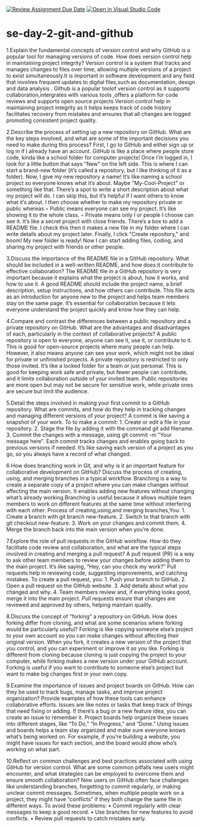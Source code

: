 [![Review Assignment Due Date](https://classroom.github.com/assets/deadline-readme-button-22041afd0340ce965d47ae6ef1cefeee28c7c493a6346c4f15d667ab976d596c.svg)](https://classroom.github.com/a/8wgCKhpZ)
[![Open in Visual Studio Code](https://classroom.github.com/assets/open-in-vscode-2e0aaae1b6195c2367325f4f02e2d04e9abb55f0b24a779b69b11b9e10269abc.svg)](https://classroom.github.com/online_ide?assignment_repo_id=16977399&assignment_repo_type=AssignmentRepo)
# se-day-2-git-and-github
1.Explain the fundamental concepts of version control and why GitHub is a popular tool for managing versions of code. How does version control help in maintaining project integrity?
       Version control is a system that tracks and manages changes to files over time, allowing multiple versions of a project to exist simultaneously.It is important  in software development and any field that involves frequent updates to digital files,such as documentation, design and data analysis .
       Github is a popular toolof version control as it supports collaboration,intergrates with various tools ,offers a platform for code reviews and supports open source projects
       Version control help in maintaining project integrity as it helps keeps track of code history  facilitates recovery from mistakes and ensures that all changes are logged promoting consistent project quality.


2.Describe the process of setting up a new repository on GitHub. What are the key steps involved, and what are some of the important decisions you need to make during this process?
       First, I go to GitHub and either sign up or log in if I already have an account. GitHub is like a place where people store code, kinda like a school folder for computer projects!
        Once I’m logged in, I look for a little button that says "New" on the left side. This is where I can start a brand-new folder (it’s called a repository, but I like thinking of it as a folder).
        Now, I give my new repository a name! It’s like naming a school project so everyone knows what it’s about. Maybe "My-Cool-Project" or something like that.
       There’s a spot to write a short description about what my project will do. I can skip this, but it’s helpful if I want others to know what it’s about.
       I then choose whether to make my repository private or public whereas
        ◦ Public means everyone can see my project. It’s like showing it to the whole class.
        ◦ Private means only I or people I choose can see it. It’s like a secret project with close friends.
       There’s a box to add a README file. I check this then it makes a new file in my folder where I can write details about my project later.
        Finally, I click "Create repository," and boom! My new folder is ready! Now I can start adding files, coding, and sharing my project with friends or other people.

3.Discuss the importance of the README file in a GitHub repository. What should be included in a well-written README, and how does it contribute to effective collaboration?
 The README file in a GitHub repository is very important because it explains what the project is about, how it works, and how to use it. A good README should include the project name, a brief description, setup instructions, and how others can contribute. This file acts as an introduction for anyone new to the project and helps team members stay on the same page. It’s essential for collaboration because it lets everyone understand the project quickly and know how they can help.

4.Compare and contrast the differences between a public repository and a private repository on GitHub. What are the advantages and disadvantages of each, particularly in the context of collaborative projects?
  A public repository is open to everyone, anyone can see it, use it, or contribute to it. This is good for open-source projects where many people can help. However, it also means anyone can see your work, which might not be ideal for private or unfinished projects.
A private repository is restricted to only those invited. It’s like a locked folder for a team or just personal. This is good for keeping work safe and private, but fewer people can contribute, and it limits collaboration outside of your invited team. Public repositories are more open but may not be secure for sensitive work, while private ones are secure but limit the audience.

5.Detail the steps involved in making your first commit to a GitHub repository. What are commits, and how do they help in tracking changes and managing different versions of your project?
A commit is like saving a snapshot of your work. To to make a commit:
    1. Create or edit a file in your repository.
    2. Stage the file by adding it with the command git add filename.
    3. Commit the changes with a message, using git commit -m "Your message here".
Each commit tracks changes and enables going back to previous versions if needed. It’s like saving each version of a project as you go, so you always have a record of what changed.

6 How does branching work in Git, and why is it an important feature for collaborative development on GitHub? Discuss the process of creating, using, and merging branches in a typical workflow.
   Branching is a way to create a separate copy of a project where you can make changes without affecting the main version. It enables adding new features without changing what’s already working.Branching is useful because it allows multiple team members to work on different features at the same time without interfering with each other.
Process of creating,using,and merging branches,You:
    1. Create a branch with git branch new-feature.
    2. Switch to that branch with git checkout new-feature.
    3. Work on your changes and commit them.
    4. Merge the branch back into the main version when you’re done.

7.Explore the role of pull requests in the GitHub workflow. How do they facilitate code review and collaboration, and what are the typical steps involved in creating and merging a pull request?
A pull request (PR) is a way to ask other team members to review your changes before adding them to the main project. It’s like saying, “Hey, can you check my work?” Pull requests help in reviewing code, suggesting improvements, and catching mistakes.
To create a pull request, you:
    1. Push your branch to GitHub.
    2. Open a pull request on the GitHub website.
    3. Add details about what you changed and why.
    4. Team members review and, if everything looks good, merge it into the main project.
Pull requests ensure that changes are reviewed and approved by others, helping maintain quality.

8.Discuss the concept of "forking" a repository on GitHub. How does forking differ from cloning, and what are some scenarios where forking would be particularly useful?
Forking is like copying someone else’s project to your own account so you can make changes without affecting their original version. When you fork, it creates a new version of the project that you control, and you can experiment or improve it as you like.
Forking is different from cloning because cloning is just copying the project to your computer, while forking makes a new version under your GitHub account. Forking is useful if you want to contribute to someone else’s project but want to make big changes first in your own copy.

9.Examine the importance of issues and project boards on GitHub. How can they be used to track bugs, manage tasks, and improve project organization? Provide examples of how these tools can enhance collaborative efforts.
  Issues are like notes or tasks that keep track of things that need fixing or adding. If there’s a bug or a new feature idea, you can create an issue to remember it. Project boards help organize these issues into different stages, like “To Do,” “In Progress,” and “Done.”
Using issues and boards helps a team stay organized and make sure everyone knows what’s being worked on. For example, if you’re building a website, you might have issues for each section, and the board would show who’s working on what part.

10.Reflect on common challenges and best practices associated with using GitHub for version control. What are some common pitfalls new users might encounter, and what strategies can be employed to overcome them and ensure smooth collaboration?
  New users on GitHub often face challenges like understanding branches, forgetting to commit regularly, or making unclear commit messages. Sometimes, when multiple people work on a project, they might have “conflicts” if they both change the same file in different ways.
To avoid these problems:
    • Commit regularly with clear messages to keep a good record.
    • Use branches for new features to avoid conflicts.
    • Review pull requests to catch mistakes early.
